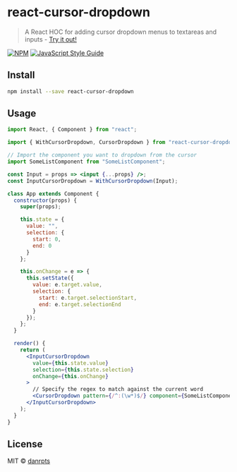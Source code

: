 # react-cursor-dropdown

> A React HOC for adding cursor dropdown menus to textareas and inputs - [Try it out!](https://superdan.io/react-cursor-dropdown/)


[![NPM](https://img.shields.io/npm/v/react-cursor-dropdown.svg)](https://www.npmjs.com/package/react-cursor-dropdown) [![JavaScript Style Guide](https://img.shields.io/badge/code_style-standard-brightgreen.svg)](https://standardjs.com)

## Install

```bash
npm install --save react-cursor-dropdown
```

## Usage

```jsx
import React, { Component } from "react";

import { WithCursorDropdown, CursorDropdown } from "react-cursor-dropdown";

// Import the component you want to dropdown from the cursor
import SomeListComponent from "SomeListComponent";

const Input = props => <input {...props} />;
const InputCursorDropdown = WithCursorDropdown(Input);

class App extends Component {
  constructor(props) {
    super(props);

    this.state = {
      value: "",
      selection: {
        start: 0,
        end: 0
      }
    };

    this.onChange = e => {
      this.setState({
        value: e.target.value,
        selection: {
          start: e.target.selectionStart,
          end: e.target.selectionEnd
        }
      });
    };
  }

  render() {
    return (
      <InputCursorDropdown
        value={this.state.value}
        selection={this.state.selection}
        onChange={this.onChange}
      >
        // Specify the regex to match against the current word
        <CursorDropdown pattern={/^:(\w*)$/} component={SomeListComponent} />
      </InputCursorDropdown>
    );
  }
}
```

## License

MIT © [danrpts](https://github.com/danrpts)
